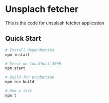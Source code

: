 # Unsplach fetcher

This is the code for unsplash fetcher application

## Quick Start

```bash
# Install dependencies
npm install

# Serve on localhost:3000
npm start

# Build for production
npm run build

# Run a test
npm t
```
